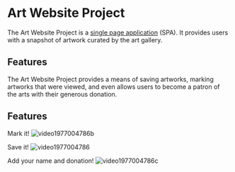 # Art Website Project

The Art Website Project is a [single page application](https://en.wikipedia.org/wiki/Single-page_application) (SPA). It provides users with a snapshot of artwork curated by the art gallery.

## Features
The Art Website Project provides a means of saving artworks, marking artworks that were viewed, and even allows users to become a patron of the arts with their generous donation.

## Features

Mark it!
![video1977004786b](https://user-images.githubusercontent.com/107729497/197134464-e19ee5a7-4e7c-43f6-a615-32f23cd4becd.gif)

Save it!
![video1977004786](https://user-images.githubusercontent.com/107729497/197133280-977d0201-18db-41e0-8185-9fc288efbaad.gif)

Add your name and donation!
![video1977004786c](https://user-images.githubusercontent.com/107729497/197135150-0baafd0d-3ac3-4f2b-8311-c98c87c21263.gif)

